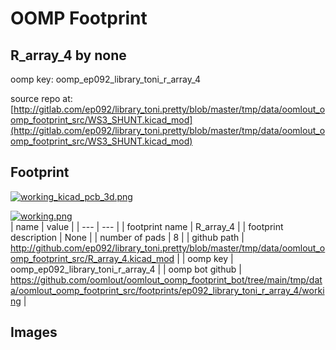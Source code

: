 # OOMP Footprint  
## R_array_4  by none  
  
oomp key: oomp_ep092_library_toni_r_array_4  
  
source repo at: [http://gitlab.com/ep092/library_toni.pretty/blob/master/tmp/data/oomlout_oomp_footprint_src/WS3_SHUNT.kicad_mod](http://gitlab.com/ep092/library_toni.pretty/blob/master/tmp/data/oomlout_oomp_footprint_src/WS3_SHUNT.kicad_mod)  
## Footprint  
  
[![working_kicad_pcb_3d.png](working_kicad_pcb_3d_600.png)](working_kicad_pcb_3d.png)  
  
[![working.png](working_600.png)](working.png)  
| name | value | 
| --- | --- | 
| footprint name | R_array_4 | 
| footprint description | None | 
| number of pads | 8 | 
| github path | http://github.com/ep092/library_toni.pretty/blob/master/tmp/data/oomlout_oomp_footprint_src/R_array_4.kicad_mod | 
| oomp key | oomp_ep092_library_toni_r_array_4 | 
| oomp bot github | https://github.com/oomlout/oomlout_oomp_footprint_bot/tree/main/tmp/data/oomlout_oomp_footprint_src/footprints/ep092_library_toni_r_array_4/working | 
## Images  
